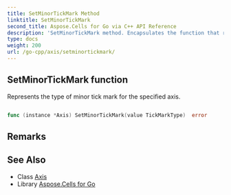 ```yaml
---
title: SetMinorTickMark Method 
linktitle: SetMinorTickMark
second_title: Aspose.Cells for Go via C++ API Reference
description: 'SetMinorTickMark method. Encapsulates the function that represents setminortickmark in Go.'
type: docs
weight: 200
url: /go-cpp/axis/setminortickmark/
---
```


## SetMinorTickMark function

Represents the type of minor tick mark for the specified axis.

```go

func (instance *Axis) SetMinorTickMark(value TickMarkType)  error

```

## Remarks


## See Also

* Class [Axis](../)
* Library [Aspose.Cells for Go](../../)
